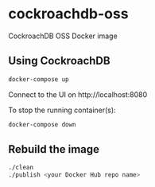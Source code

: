 # cockroachdb-oss
CockroachDB OSS Docker image

## Using CockroachDB

```sh
docker-compose up
```

Connect to the UI on http://localhost:8080

To stop the running container(s):
```sh
docker-compose down
```

## Rebuild the image

```sh
./clean
./publish <your Docker Hub repo name>
```
